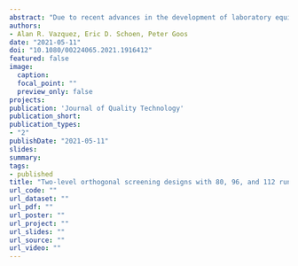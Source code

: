 ```yaml
---
abstract: "Due to recent advances in the development of laboratory equipment, large screening experiments can now be conducted to study the joint impact of up to a few dozen factors. While much is known about orthogonal designs involving 64 and 128 runs, there is a lack of literature on screening designs with intermediate run sizes. In this article, we therefore construct screening designs with 80, 96 and 112 runs which allow the main effects to be estimated independently from the two-factor interactions and limit the aliasing among the interactions. We motivate our work using a 14-factor tuberculosis inhibition experiment and compare our new designs with alternatives from the literature using simulations."
authors:
- Alan R. Vazquez, Eric D. Schoen, Peter Goos
date: "2021-05-11"
doi: "10.1080/00224065.2021.1916412"
featured: false
image:
  caption:
  focal_point: ""
  preview_only: false
projects:
publication: 'Journal of Quality Technology'
publication_short: 
publication_types:
- "2"
publishDate: "2021-05-11"
slides:
summary:
tags:
- published
title: "Two-level orthogonal screening designs with 80, 96, and 112 runs, and up to 29 factors"
url_code: ""
url_dataset: ""
url_pdf: ""
url_poster: ""
url_project: ""
url_slides: ""
url_source: ""
url_video: ""
---
```

